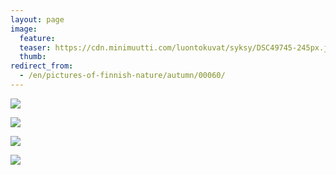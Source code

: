 ```yaml
---
layout: page
image:
  feature:
  teaser: https://cdn.minimuutti.com/luontokuvat/syksy/DSC49745-245px.jpg
  thumb:
redirect_from:
  - /en/pictures-of-finnish-nature/autumn/00060/
---
```


![](https://cdn.minimuutti.com/luontokuvat/syksy/DSC49745-800px.jpg)

![](https://cdn.minimuutti.com/luontokuvat/syksy/DSC49746-800px.jpg)

![](https://cdn.minimuutti.com/luontokuvat/syksy/DSC49754-800px.jpg)

![](https://cdn.minimuutti.com/luontokuvat/syksy/DSC49763-800px.jpg)

